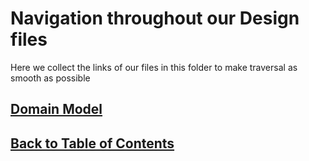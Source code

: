 # Navigation throughout our Design files

Here we collect the links of our files in this folder to make traversal as smooth as possible

## [Domain Model](DomainModelShow.md)


## [Back to Table of Contents](https://github.com/FontysVenlo/prj2-2023-prj2-2023-17/blob/main/TableOfContents.md)